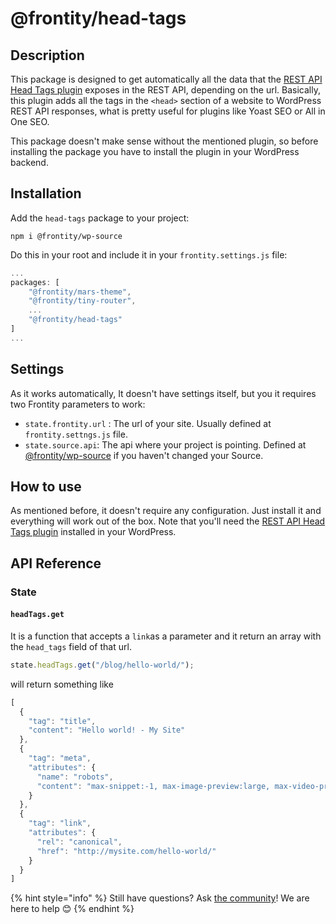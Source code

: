 # @frontity/head-tags

## Description

This package is designed to get automatically all the data that the [REST API Head Tags plugin](https://wordpress.org/plugins/rest-api-head-tags/) exposes in the REST API, depending on the url. Basically, this plugin adds all the tags in the `<head>` section of a website to WordPress REST API responses, what is pretty useful for plugins like Yoast SEO or All in One SEO.

This package doesn't make sense without the mentioned plugin, so before installing the package you have to install the plugin in your WordPress backend.

## Installation

Add the `head-tags` package to your project:

```text
npm i @frontity/wp-source
```

Do this in your root and include it in your `frontity.settings.js` file:

```javascript
...
packages: [
    "@frontity/mars-theme",
    "@frontity/tiny-router",
    ...
    "@frontity/head-tags"
]
...
```

## Settings

As it works automatically, It doesn't have settings itself, but you it requires two Frontity parameters to work:

* `state.frontity.url` : The url of your site. Usually defined at `frontity.settngs.js` file.
* `state.source.api`: The api where your project is pointing. Defined at [@frontity/wp-source](https://docs.frontity.org/api-reference-1/wordpress-source#state-source-api-required) if you haven't changed your Source.

## How to use

As mentioned before, it doesn't require any configuration. Just install it and everything will work out of the box. Note that you'll need the [REST API Head Tags plugin](https://wordpress.org/plugins/rest-api-head-tags/) installed in your WordPress.

## API Reference

### State

#### `headTags.get`

It is a function that accepts a `link`as a parameter and it return an array with the `head_tags` field of that url.

```javascript
state.headTags.get("/blog/hello-world/");
```

will return something like

```javascript
[
  {
    "tag": "title",
    "content": "Hello world! - My Site"
  },
  {
    "tag": "meta",
    "attributes": {
      "name": "robots",
      "content": "max-snippet:-1, max-image-preview:large, max-video-preview:-1"
    }
  },
  {
    "tag": "link",
    "attributes": {
      "rel": "canonical",
      "href": "http://mysite.com/hello-world/"
    }
  }
]
```



{% hint style="info" %}
Still have questions? Ask [the community](https://community.frontity.org/)! We are here to help 😊
{% endhint %}

